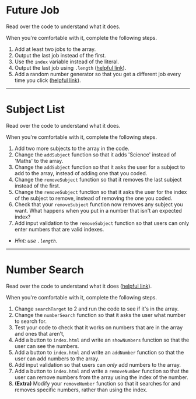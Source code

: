 # Future Job

Read over the code to understand what it does.

When you're comfortable with it, complete the following steps.

1. Add at least two jobs to the array.
1. Output the last job instead of the first.
1. Use the `index` variable instead of the literal.
1. Output the last job using `.length` ([helpful link](https://javascript.info/array)).
1. Add a random number generator so that you get a different job every time you click ([helpful link](https://www.google.com/search?q=javascript+how+to+get+random+index+from+array)).

---

# Subject List

Read over the code to understand what it does.

When you're comfortable with it, complete the following steps.

1. Add two more subjects to the array in the code.
1. Change the `addSubject` function so that it adds 'Science' instead of 'Maths' to the array.
1. Change the `addSubject` function so that it asks the user for a subject to add to the array, instead of adding one that you coded.
1. Change the `removeSubject` function so that it removes the last subject instead of the first.
1. Change the `removeSubject` function so that it asks the user for the index of the subject to remove, instead of removing the one you coded.
1. Check that your `removeSubject` function now removes any subject you want. What happens when you put in a number that isn't an expected index?
1. Add input validation to the `removeSubject` function so that users can only enter numbers that are valid indexes.
* *Hint: use `.length`.*

---

# Number Search

Read over the code to understand what it does ([helpful link](https://javascript.info/array-methods#iterate-foreach)).

When you're comfortable with it, complete the following steps.

1. Change `searchTarget` to 2 and run the code to see if it's in the array.
1. Change the `numberSearch` function so that it asks the user what number to search for.
1. Test your code to check that it works on numbers that are in the array and ones that aren't,
1. Add a button to `index.html` and write an `showNumbers` function so that the user can see the numbers.
1. Add a button to `index.html` and write an `addNumber` function so that the user can add numbers to the array.
1. Add input validation so that users can *only* add numbers to the array.
1. Add a button to `index.html` and write a `removeNumber` function so that the user can remove numbers from the array using the index of the number.
1. **(Extra)** Modify your `removeNumber` function so that it searches for and removes specific numbers, rather than using the index.